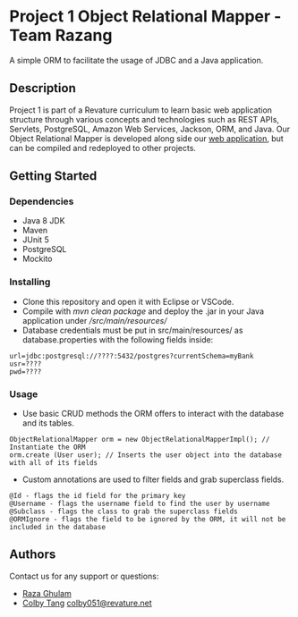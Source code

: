 # Project 1 Object Relational Mapper - Team Razang
A simple ORM to facilitate the usage of JDBC and a Java application.

## Description

Project 1 is part of a Revature curriculum to learn basic web application structure through various concepts and technologies such as REST APIs, Servlets, PostgreSQL, Amazon Web Services, Jackson, ORM, and Java. Our Object Relational Mapper is developed along side our [web application](https://github.com/220620-java/p1-web-razang), but can be compiled and redeployed to other projects.

## Getting Started

### Dependencies

* Java 8 JDK
* Maven
* JUnit 5
* PostgreSQL
* Mockito

### Installing

* Clone this repository and open it with Eclipse or VSCode.
* Compile with _mvn clean package_ and deploy the .jar in your Java application under _/src/main/resources/_
* Database credentials must be put in src/main/resources/ as database.properties with the following fields inside:
```
url=jdbc:postgresql://????:5432/postgres?currentSchema=myBank
usr=????
pwd=????
```

### Usage

* Use basic CRUD methods the ORM offers to interact with the database and its tables.
```
ObjectRelationalMapper orm = new ObjectRelationalMapperImpl(); // Instantiate the ORM
orm.create (User user); // Inserts the user object into the database with all of its fields
```
* Custom annotations are used to filter fields and grab superclass fields.
```
@Id - flags the id field for the primary key
@Username - flags the username field to find the user by username
@Subclass - flags the class to grab the superclass fields
@ORMIgnore - flags the field to be ignored by the ORM, it will not be included in the database
```

## Authors

Contact us for any support or questions:

* [Raza Ghulam](https://github.com/raza-bot)
* [Colby Tang](https://github.com/colbyktang/windtang) colby051@revature.net
